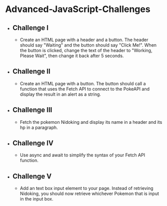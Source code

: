 # Advanced-JavaScript-Challenges

- ## **Challenge I**
  - Create an HTML page with a header and a button. The header should say "Waiting" and the button should say "Click Me!". When the button is clicked, change the text of the header to "Working, Please Wait", then change it back after 5 seconds.

- ## **Challenge II**
  - Create an HTML page with a button. The button should call a function that uses the Fetch API to connect to the PokeAPI and display the result in an alert as a string.

- ## **Challenge III**
  - Fetch the pokemon Nidoking and display its name in a header and its hp in a paragraph.

- ## **Challenge IV**
  - Use async and await to simplify the syntax of your Fetch API function.

- ## **Challenge V**
  - Add an text box input element to your page. Instead of retrieving Nidoking, you should now retrieve whichever Pokemon that is input in the input box.
